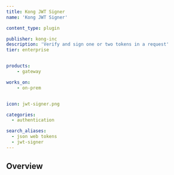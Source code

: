 ```yaml
---
title: Kong JWT Signer
name: 'Kong JWT Signer'

content_type: plugin

publisher: kong-inc
description: 'Verify and sign one or two tokens in a request'
tier: enterprise


products:
    - gateway

works_on:
    - on-prem


icon: jwt-signer.png

categories:
  - authentication

search_aliases:
  - json web tokens
  - jwt-signer
---
```


## Overview
